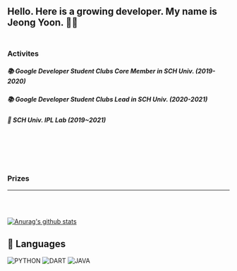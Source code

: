 ## Hello. Here is a growing developer. My name is Jeong Yoon. 🤔💨 <br></br>

### **Activites**
##### 📚 Google Developer Student Clubs **Core Member** in SCH Univ. (2019-2020) 
##### 📚 Google Developer Student Clubs **Lead** in SCH Univ. (2020-2021)
##### 📕 SCH Univ. IPL Lab (2019~2021)
<br></br>
<br></br>
### **Prizes**


------------  

<br></br>

[![Anurag's github stats](https://github-readme-stats.vercel.app/api?username=JOLLA99&show_icons=true&theme=dracula)](https://github.com/anuraghazra/github-readme-stats)

## 💌 Languages
![PYTHON](https://img.shields.io/amo/stars/python?color=blue&label=python&logo=python&logoColor=yellow&style=for-the-badge) 
![DART](https://img.shields.io/amo/stars/python?color=black&label=dart&logo=dart&logoColor=blue&style=for-the-badge)
![JAVA](https://img.shields.io/amo/stars/python?color=black&label=java&logo=dart&logoColor=blue&style=for-the-badge)


<!--
**JOLLA99/JOLLA99** is a ✨ _special_ ✨ repository because its `README.md` (this file) appears on your GitHub profile.

Here are some ideas to get you started:

- 🔭 I’m currently working on ...
- 🌱 I’m currently learning ...
- 👯 I’m looking to collaborate on ...
- 🤔 I’m looking for help with ...
- 💬 Ask me about ...
- 📫 How to reach me: ...
- 😄 Pronouns: ...
- ⚡ Fun fact: ...
-->
